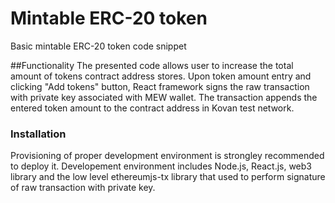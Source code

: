 # Mintable ERC-20 token
Basic mintable ERC-20 token code snippet

##Functionality 
The presented code allows user to increase the total amount of tokens contract address stores.
Upon token amount entry and clicking "Add tokens" button, React framework signs the raw transaction with private key associated with MEW wallet.
The transaction appends the entered token amount to the contract address in Kovan test network.


### Installation
Provisioning of proper development environment is strongley recommended to deploy it.
Developement environment includes Node.js, React.js, web3 library and the low level ethereumjs-tx library that used to perform signature of raw transaction with private key.


